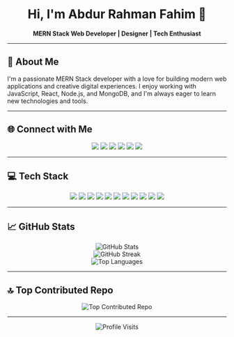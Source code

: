 <h1 align="center">Hi, I'm Abdur Rahman Fahim 👋</h1>
<p align="center">
  <b>MERN Stack Web Developer | Designer | Tech Enthusiast</b>
</p>

---

## 🚀 About Me

I'm a passionate MERN Stack developer with a love for building modern web applications and creative digital experiences. I enjoy working with JavaScript, React, Node.js, and MongoDB, and I'm always eager to learn new technologies and tools.

---

## 🌐 Connect with Me

<p align="center">
  <a href="https://facebook.com/ar.fahim.dev"><img src="https://img.shields.io/badge/Facebook-%231877F2.svg?logo=Facebook&logoColor=white" /></a>
  <a href="https://instagram.com/abdurrahmanfahim"><img src="https://img.shields.io/badge/Instagram-%23E4405F.svg?logo=Instagram&logoColor=white" /></a>
  <a href="https://linkedin.com/in/abdurrahmanfahim"><img src="https://img.shields.io/badge/LinkedIn-%230077B5.svg?logo=linkedin&logoColor=white" /></a>
  <a href="https://medium.com/@abdurrahmanfahim"><img src="https://img.shields.io/badge/Medium-12100E?logo=medium&logoColor=white" /></a>
  <a href="https://pinterest.com/abdurrahmanfahim"><img src="https://img.shields.io/badge/Pinterest-%23E60023.svg?logo=Pinterest&logoColor=white" /></a>
  <a href="https://quora.com/profile/abdurrahmanfahim"><img src="https://img.shields.io/badge/Quora-%23B92B27.svg?logo=Quora&logoColor=white" /></a>
</p>

---

## 💻 Tech Stack

<p align="center">
  <img src="https://img.shields.io/badge/javascript-%23323330.svg?style=for-the-badge&logo=javascript&logoColor=%23F7DF1E" />
  <img src="https://img.shields.io/badge/django-%23092E20.svg?style=for-the-badge&logo=django&logoColor=white" />
  <img src="https://img.shields.io/badge/express.js-%23404d59.svg?style=for-the-badge&logo=express&logoColor=%2361DAFB" />
  <img src="https://img.shields.io/badge/node.js-6DA55F?style=for-the-badge&logo=node.js&logoColor=white" />
  <img src="https://img.shields.io/badge/react-%2320232a.svg?style=for-the-badge&logo=react&logoColor=%2361DAFB" />
  <img src="https://img.shields.io/badge/MongoDB-%234ea94b.svg?style=for-the-badge&logo=mongodb&logoColor=white" />
  <img src="https://img.shields.io/badge/adobe%20illustrator-%23FF9A00.svg?style=for-the-badge&logo=adobe%20illustrator&logoColor=white" />
  <img src="https://img.shields.io/badge/adobe%20photoshop-%2331A8FF.svg?style=for-the-badge&logo=adobe%20photoshop&logoColor=white" />
  <img src="https://img.shields.io/badge/Canva-%2300C4CC.svg?style=for-the-badge&logo=Canva&logoColor=white" />
  <img src="https://img.shields.io/badge/figma-%23F24E1E.svg?style=for-the-badge&logo=figma&logoColor=white" />
  <img src="https://img.shields.io/badge/github-%23121011.svg?style=for-the-badge&logo=github&logoColor=white" />
</p>

---

## 📈 GitHub Stats

<p align="center">
  <img src="https://github-readme-stats.vercel.app/api?username=abdurrahmanfahim&theme=dark&hide_border=false&include_all_commits=true&count_private=true" alt="GitHub Stats" />
  <br/>
  <img src="https://github-readme-streak-stats.herokuapp.com/?user=abdurrahmanfahim&theme=dark&hide_border=false" alt="GitHub Streak" />
  <br/>
  <img src="https://github-readme-stats.vercel.app/api/top-langs/?username=abdurrahmanfahim&theme=dark&hide_border=false&include_all_commits=true&count_private=true&layout=compact" alt="Top Languages" />
</p>

---

## 🔝 Top Contributed Repo

<p align="center">
  <img src="https://github-contributor-stats.vercel.app/api?username=abdurrahmanfahim&limit=5&theme=dark&combine_all_yearly_contributions=true" alt="Top Contributed Repo" />
</p>

---

<p align="center">
  <img src="https://visitcount.itsvg.in/api?id=abdurrahmanfahim&icon=0&color=0" alt="Profile Visits" />
</p>

<!-- Proudly created with GPRM ( https://gprm.itsvg.in ) -->
